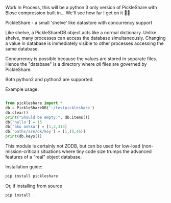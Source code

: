 Work In Process, this will be a python 3 only version of PickleShare with Blosc compression built in...
We'll see how far I get on it 🤷‍♂️


PickleShare - a small 'shelve' like datastore with concurrency support

Like shelve, a PickleShareDB object acts like a normal dictionary. Unlike shelve,
many processes can access the database simultaneously. Changing a value in
database is immediately visible to other processes accessing the same database.

Concurrency is possible because the values are stored in separate files. Hence
the "database" is a directory where *all* files are governed by PickleShare.

Both python2 and python3 are supported.

Example usage:

```python

from pickleshare import *
db = PickleShareDB('~/testpickleshare')
db.clear()
print("Should be empty:", db.items())
db['hello'] = 15
db['aku ankka'] = [1,2,313]
db['paths/are/ok/key'] = [1,(5,46)]
print(db.keys())
```

This module is certainly not ZODB, but can be used for low-load
(non-mission-critical) situations where tiny code size trumps the
advanced features of a "real" object database.

Installation guide: 

```sh
pip install pickleshare
```

Or, if installing from source

```sh
pip install .
```


